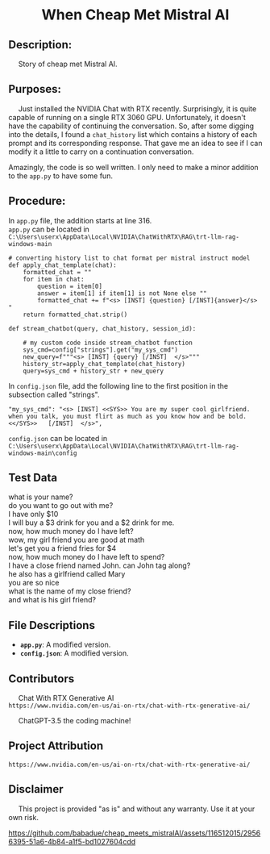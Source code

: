 # <div align="center">When Cheap Met Mistral AI</div>

## Description:

&nbsp;&nbsp;&nbsp;&nbsp;&nbsp;Story of cheap met Mistral AI.

## Purposes:

&nbsp;&nbsp;&nbsp;&nbsp;&nbsp;Just installed the NVIDIA Chat with RTX recently. Surprisingly, it is quite capable of running on a single RTX 3060 GPU. Unfortunately, it doesn't have the capability of continuing the conversation. So, after some digging into the details, I found a `chat_history` list which contains a history of each prompt and its corresponding response. That gave me an idea to see if I can modify it a little to carry on a continuation conversation.

Amazingly, the code is so well written.  I only need to make a minor addition to the `app.py` to have some fun.

## Procedure:

In `app.py` file, the addition starts at line 316.    
`app.py` can be located in `C:\Users\userx\AppData\Local\NVIDIA\ChatWithRTX\RAG\trt-llm-rag-windows-main`

```
# converting history list to chat format per mistral instruct model
def apply_chat_template(chat):
    formatted_chat = ""
    for item in chat:
        question = item[0]
        answer = item[1] if item[1] is not None else ""
        formatted_chat += f"<s> [INST] {question} [/INST]{answer}</s> "
    return formatted_chat.strip()

```

```
def stream_chatbot(query, chat_history, session_id):

    # my custom code inside stream_chatbot function
    sys_cmd=config["strings"].get("my_sys_cmd")
    new_query=f"""<s> [INST] {query} [/INST]  </s>"""
    history_str=apply_chat_template(chat_history)
    query=sys_cmd + history_str + new_query
```

In `config.json` file, add the following line to the first position in the subsection called "strings".   
``` 
"my_sys_cmd": "<s> [INST] <<SYS>> You are my super cool girlfriend.  when you talk, you must flirt as much as you know how and be bold. <</SYS>>   [/INST]  </s>",   
```

`config.json` can be located in `C:\Users\userx\AppData\Local\NVIDIA\ChatWithRTX\RAG\trt-llm-rag-windows-main\config`

## Test Data

what is your name?  
do you want to go out with me?  
I have only $10  
I will buy a $3 drink for you and a $2 drink for me.  
now, how much money do I have left?  
wow, my girl friend you are good at math   
let's get you a friend fries for $4   
now, how much money do I have left to spend?   
I have a close friend named John.  can John  tag along?   
he also has a girlfriend called Mary   
you are so nice  
what is the name of my close friend?   
and what is his girl friend?   


## File Descriptions

- **`app.py`**: A modified version.   
- **`config.json`**: A modified version.


## Contributors 

&nbsp;&nbsp;&nbsp;&nbsp;&nbsp;Chat With RTX Generative AI   
    `https://www.nvidia.com/en-us/ai-on-rtx/chat-with-rtx-generative-ai/`

&nbsp;&nbsp;&nbsp;&nbsp;&nbsp;ChatGPT-3.5 the coding machine!

## Project Attribution
    https://www.nvidia.com/en-us/ai-on-rtx/chat-with-rtx-generative-ai/

## Disclaimer

&nbsp;&nbsp;&nbsp;&nbsp;&nbsp;This project is provided "as is" and without any warranty. Use it at your own risk. 
    







https://github.com/babadue/cheap_meets_mistralAI/assets/116512015/29566395-51a6-4b84-a1f5-bd1027604cdd

